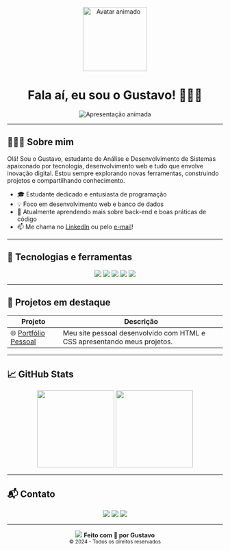 <!-- Capa e saudação animada -->
<div align="center">
  <img src="https://media.giphy.com/media/qgQUggAC3Pfv687qPC/giphy.gif" width="150" alt="Avatar animado" />

  <h1>Fala aí, eu sou o Gustavo! 👨🏻‍💻</h1>

  <img src="https://readme-typing-svg.demolab.com?font=Fira+Code&size=22&pause=1000&color=00F7FF&center=true&vCenter=true&width=380&lines=Apaixonado+por+tecnologia+%F0%9F%92%99" alt="Apresentação animada" />
</div>

---

## 👨🏻‍💻 Sobre mim

Olá! Sou o Gustavo, estudante de Análise e Desenvolvimento de Sistemas apaixonado por tecnologia, desenvolvimento web e tudo que envolve inovação digital. Estou sempre explorando novas ferramentas, construindo projetos e compartilhando conhecimento.

- 🎓 Estudante dedicado e entusiasta de programação  
- 💡 Foco em desenvolvimento web e banco de dados  
- 🌱 Atualmente aprendendo mais sobre back-end e boas práticas de código  
- 📫 Me chama no [LinkedIn](https://www.linkedin.com/in/gustavo-lopes-1694b1255/) ou pelo [e-mail](mailto:gustavo.373950@gmail.com)!

---

## 🧰 Tecnologias e ferramentas

<div align="center">
  <img src="https://img.shields.io/badge/HTML5-E34F26?style=for-the-badge&logo=html5&logoColor=white" />
  <img src="https://img.shields.io/badge/CSS3-1572B6?style=for-the-badge&logo=css3&logoColor=white" />
  <img src="https://img.shields.io/badge/JavaScript-F7DF1E?style=for-the-badge&logo=javascript&logoColor=black" />
  <img src="https://img.shields.io/badge/Python-3776AB?style=for-the-badge&logo=python&logoColor=white" />
  <img src="https://img.shields.io/badge/MySQL-00000F?style=for-the-badge&logo=mysql&logoColor=white" />
</div>

---

## 🚀 Projetos em destaque

| Projeto | Descrição |
|--------|------------|
| 🌐 [Portfólio Pessoal](https://projetoportifoliogithub.netlify.app/) | Meu site pessoal desenvolvido com HTML e CSS apresentando meus projetos.|

---

## 📈 GitHub Stats

<div align="center">
  <img height="180em" src="https://github-readme-stats.vercel.app/api?username=GustaDev2&show_icons=true&theme=dracula&hide_border=false" />
  <img height="180em" src="https://github-readme-stats.vercel.app/api/top-langs/?username=GustaDev2&layout=compact&langs_count=7&theme=dracula&hide_border=false"/>
</div>

---

## 📬 Contato

<p align="center">
  <a href="mailto:gustavo.373950@gmail.com"><img src="https://img.shields.io/badge/Email-D14836?style=for-the-badge&logo=gmail&logoColor=white" /></a>
  <a href="https://github.com/GustaDev2" target="_blank"><img src="https://img.shields.io/badge/GitHub-181717?style=for-the-badge&logo=github&logoColor=white" /></a>
  <a href="https://www.linkedin.com/in/gustavo-lopes-1694b1255/" target="_blank"><img src="https://img.shields.io/badge/LinkedIn-0077B5?style=for-the-badge&logo=linkedin&logoColor=white" /></a>
</p>

---

<p align="center">
  <img src="https://capsule-render.vercel.app/api?type=waving&color=0:141414,100:8000FF&height=120&section=footer" />
  <strong>Feito com 💙 por Gustavo</strong><br />
  <sub>© 2024 - Todos os direitos reservados</sub>
</p>
